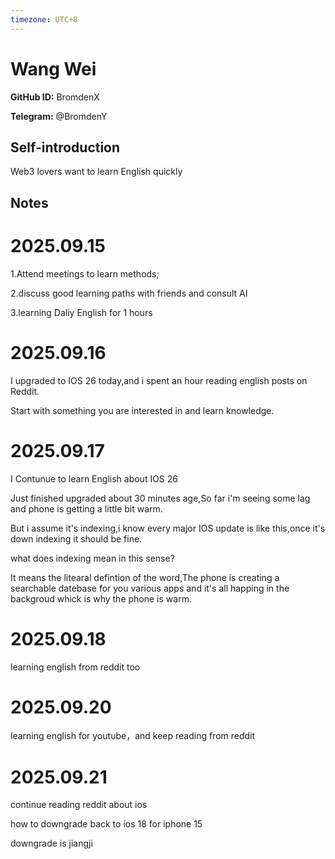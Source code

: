 ```yaml
---
timezone: UTC+8
---
```


# Wang Wei

**GitHub ID:** BromdenX

**Telegram:** @BromdenY

## Self-introduction

Web3 lovers want to learn English quickly

## Notes
<!-- Content_START -->
# 2025.09.15
<!-- DAILY_CHECKIN_2025-09-15_START -->
1.Attend meetings to learn methods;

2.discuss good learning paths with friends and consult AI

3.learning Daliy English for 1 hours
<!-- DAILY_CHECKIN_2025-09-15_END -->


# 2025.09.16
<!-- DAILY_CHECKIN_2025-09-16_START -->
I upgraded to IOS 26 today,and i spent an hour reading english posts on Reddit.

Start with something you are interested in and learn knowledge.
<!-- DAILY_CHECKIN_2025-09-16_END -->


# 2025.09.17
<!-- DAILY_CHECKIN_2025-09-17_START -->
I Contunue to learn English about IOS 26

Just finished upgraded about 30 minutes age,So far i'm seeing some lag and phone is getting a little bit warm.

But i assume it's indexing,i know every major IOS update is like this,once it's down indexing it should be fine.

what does indexing mean in this sense?

It means the litearal defintion of the word,The phone is creating a searchable datebase for you various apps and it's all happing in the backgroud whick is why the phone is warm.
<!-- DAILY_CHECKIN_2025-09-17_END -->


# 2025.09.18
<!-- DAILY_CHECKIN_2025-09-18_START -->
learning english from reddit too
<!-- DAILY_CHECKIN_2025-09-18_END -->


# 2025.09.20
<!-- DAILY_CHECKIN_2025-09-20_START -->
learning english for youtube，and keep reading from reddit
<!-- DAILY_CHECKIN_2025-09-20_END -->


# 2025.09.21
<!-- DAILY_CHECKIN_2025-09-21_START -->
continue reading reddit about ios

how to downgrade back to ios 18 for iphone 15

downgrade is jiangji
<!-- DAILY_CHECKIN_2025-09-21_END -->
<!-- Content_END -->
